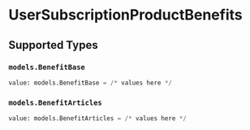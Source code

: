 # UserSubscriptionProductBenefits


## Supported Types

### `models.BenefitBase`

```python
value: models.BenefitBase = /* values here */
```

### `models.BenefitArticles`

```python
value: models.BenefitArticles = /* values here */
```

